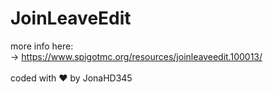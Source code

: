# JoinLeaveEdit
more info here:<br>
-> https://www.spigotmc.org/resources/joinleaveedit.100013/ <br><br>
coded with ❤️ by JonaHD345
